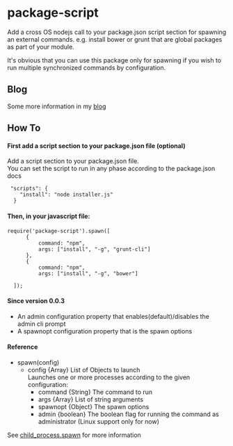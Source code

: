 package-script
==============

<p>Add a cross OS nodejs call to your package.json script section for spawning an external commands.
 e.g. install bower or grunt that are global packages as part of your module.</p>

<p>It's obvious that you can use this package only for spawning if you wish to run multiple synchronized commands by configuration.</p>

## Blog
Some more information in my [blog](http://nodejscorner.blogspot.co.il/)

## How To

#### First add a script section to your package.json file (optional)

Add a script section to your package.json file.<br/>
You can set the script to run in any phase according to the package.json docs

     "scripts": {
        "install": "node installer.js"
      }

#### Then, in your javascript file:

    require('package-script').spawn([
          {
              command: "npm",
              args: ["install", "-g", "grunt-cli"]
          },
          {
              command: "npm",
              args: ["install", "-g", "bower"]

      ]);

#### Since version 0.0.3
* An admin configuration property that enables(default)/disables the admin cli prompt
* A spawnopt configuration property that is the spawn options

#### Reference

* spawn(config)
    + config {Array} List of Objects to launch <br/>
      Launches one or more processes according to the given configuration:
        + command {String} The command to run
        + args {Array} List of string arguments
        + spawnopt {Object} The spawn options
        + admin {boolean} The boolean flag for running the command as administrator (Linux support only for now)

See [child_process.spawn](http://nodejs.org/api/child_process.html#child_process_child_process_spawn_command_args_options) for more information

